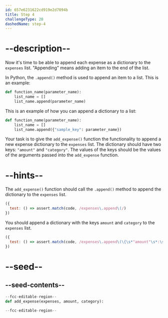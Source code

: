 ```yaml
---
id: 657e6231622cd919e2d7094b
title: Step 4
challengeType: 20
dashedName: step-4
---
```


# --description--

Now it's time to be able to append each expense as a dictionary to the `expenses` list. "Appending" means adding an item to the end of the list.

In Python, the `.append()` method is used to append an item to a list. This is an example:

```py
def function_name(parameter_name):
    list_name = []
    list_name.append(parameter_name)
```

This is an example of how you can append a dictionary to a list:

```py
def function_name(parameter_name):
    list_name = []
    list_name.append({"sample_key": parameter_name})
```

Your task is to give the `add_expense()` function the functionality to append a new expense dictionary to the `expenses` list. The dictionary should have two keys: `"amount"` and `"category"`. The values of the keys should be the values of the arguments passed into the `add_expense` function.

# --hints--

The `add_expense()` function should call the `.append()` method to append the dictionary to the `expenses` list.

```js
({
  test: () => assert.match(code, /expenses\.append\(/)
})

```
 
You should append a dictionary with the keys `amount` and `category` to the `expenses` list.

```js
({
  test: () => assert.match(code, /expenses\.append\(\{\s*"amount"\s*:\s*amount\s*,\s*"category"\s*:\s*category\s*\}\)/, "The line 'expenses.append({\"amount\": amount, \"category\": category})' should be present in the code.")
})

```

# --seed--

## --seed-contents--

```py
--fcc-editable-region--
def add_expense(expenses, amount, category):
    
--fcc-editable-region--
```

